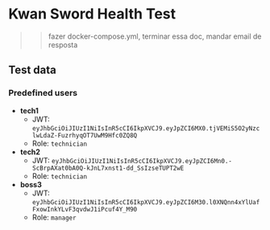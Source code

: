 # Kwan Sword Health Test



>> fazer docker-compose.yml, terminar essa doc, mandar email de resposta

## Test data

### Predefined users

- **tech1**
  - JWT: `eyJhbGciOiJIUzI1NiIsInR5cCI6IkpXVCJ9.eyJpZCI6MX0.tjVEMiS5O2yNzclwLdaZ-FuzrhyqOT7UwM9Hfc0ZQ8Q`
  - Role: `technician`
- **tech2**
  - JWT: `eyJhbGciOiJIUzI1NiIsInR5cCI6IkpXVCJ9.eyJpZCI6Mn0.-ScBrpAXat0bA0Q-kJnL7xnst1-dd_SsIzseTUPT2wE`
  - Role: `technician`
- **boss3**
  - JWT: `eyJhbGciOiJIUzI1NiIsInR5cCI6IkpXVCJ9.eyJpZCI6M30.l0XNQnn4xYlUafFxowInkYLvF3qvdwJ1iPcuf4Y_M90`
  - Role: `manager`
